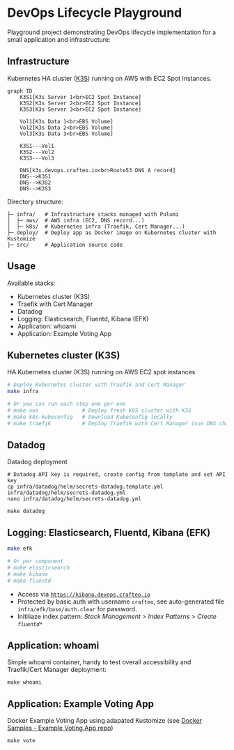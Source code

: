# DevOps Lifecycle Playground

Playground project demonstrating DevOps lifecycle implementation for a small application and infrastructure:

## Infrastructure

Kubernetes HA cluster ([K3S](https://rancher.com/docs/k3s/latest/en/)) running on AWS with EC2 Spot Instances.

```mermaid
graph TD
    K3S1[K3s Server 1<br>EC2 Spot Instance]
    K3S2[K3s Server 2<br>EC2 Spot Instance]
    K3S3[K3s Server 3<br>EC2 Spot Instance]

    Vol1[K3s Data 1<br>EBS Volume]
    Vol2[K3s Data 2<br>EBS Volume]
    Vol3[K3s Data 3<br>EBS Volume]

    K3S1---Vol1
    K3S2---Vol2
    K3S3---Vol3

    DNS[k3s.devops.crafteo.io<br>Route53 DNS A record]
    DNS-->K3S1
    DNS-->K3S2
    DNS-->K3S3
```

Directory structure:

```
├─ infra/   # Infrastructure stacks managed with Pulumi
│  ├─ aws/  # AWS infra (EC2, DNS record...)
│  ├─ k8s/  # Kubernetes infra (Traefik, Cert Manager...)
├─ deploy/  # Deploy app as Docker image on Kubernetes cluster with Kustomize
├─ src/     # Application source code
```

## Usage

Available stacks:

- Kubernetes cluster (K3S)
- Traefik with Cert Manager
- Datadog
- Logging: Elasticsearch, Fluentd, Kibana (EFK)
- Application: whoami
- Application: Example Voting App

## Kubernetes cluster (K3S)

HA Kubernetes cluster (K3S) running on AWS EC2 spot instances

```sh
# Deploy Kubernetes cluster with Traefik and Cert Manager
make infra

# Or you can run each step one per one
# make aws              # Deploy fresh K8S cluster with K3S
# make k8s-kubeconfig   # Download Kubeconfig locally
# make traefik          # Deploy Traefik with Cert Manager (use DNS challange)
```

## Datadog

Datadog deployment

```
# Datadog API key is required, create config from template and set API key
cp infra/datadog/helm/secrets-datadog.template.yml infra/datadog/helm/secrets-datadog.yml
nano infra/datadog/helm/secrets-datadog.yml

make datadog
```

## Logging: Elasticsearch, Fluentd, Kibana (EFK)

```sh
make efk

# Or per component
# make elasticsearch
# make kibana
# make fluentd
```

- Access via [`https://kibana.devops.crafteo.io`](https://kibana.devops.crafteo.io)
- Protected by basic auth with username `crafteo`, see auto-generated file `infra/efk/base/auth.clear` for password.
- Initiliaze index pattern: _Stack Management > Index Patterns > Create `fluentd*`_

## Application: whoami

Simple whoami container, handy to test overall accessibility and Traefik/Cert Manager deployment:

```
make whoami
```

## Application: Example Voting App

Docker Example Voting App using adapated Kustomize (see [Docker Samples - Example Voting App repo](https://github.com/dockersamples/example-voting-app))

```
make vote
```